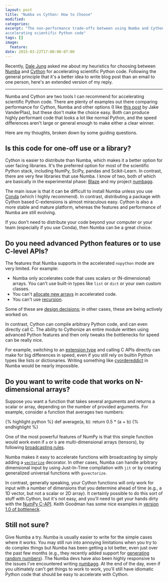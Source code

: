 ```yaml
---
layout: post
title: "Numba vs Cython: How to Choose"
modified:
categories:
excerpt: "The non-performance trade-offs between using Numba and Cython for
accelerating scientific Python code"
tags: []
image:
  feature:
date: 2015-03-22T17:00:00-07:00
---
```


Recently, [Dale Jung](http://dalejung.com) asked me about my heuristics for
choosing between [Numba](http://numba.pydata.org/) and
[Cython](http://cython.org/) for accelerating scientific Python code. Following
the general principle that it's a better idea to write blog post than an email
to one person, here's an extended version of my reply.

<hr />

Numba and Cython are two tools I can recommend for accelerating scientific
Python code. There are plenty of examples out there comparing performance for
Cython, Numba and other options (I like
[this post](https://jakevdp.github.io/blog/2013/06/15/numba-vs-cython-take-2/)
by Jake VanderPlas), but these don't make the choice easy. Both can produce
highly performant code that looks a lot like normal Python, and the speed
differences aren't large or general enough to make either a clear winner.

Here are my thoughts, broken down by some guiding questions.

## Is this code for one-off use or a library?

Cython is easier to distribute than Numba, which makes it a better option for
user facing libraries. It's the preferred option for most of the scientific
Python stack, including NumPy, SciPy, pandas and Scikit-Learn. In contrast,
there are very few libraries that use Numba. I know of two, both of which are
basically in the experimental phase:
[Blaze](https://github.com/continuumio/blaze) and my project
[numbagg](https://github.com/shoyer/numbagg).

The main issue is that it can be difficult to install Numba unless you use
[Conda](http://conda.pydata.org/) (which I highly recommend). In contrast,
distributing a package with Cython based C-extensions is almost miraculous
easy. Cython is also a more stable and mature platform, whereas the features
and performance of Numba are still evolving.

If you don't need to distribute your code beyond your computer or your team
(especially if you use Conda), then Numba can be a great choice.

## Do you need advanced Python features or to use C-level APIs?

The features that Numba supports in the accelerated `nopython` mode are very
limited. For example:

- Numba only accelerates code that uses scalars or (N-dimensional) arrays. You
  can't use built-in types like `list` or `dict` or your own custom classes.
- You can't [allocate new arrays](https://github.com/numba/numba/pull/719) in
  accelerated code.
- You can't use [recursion](https://github.com/numba/numba/pull/719).

Some of these are [design decisions](http://numba.pydata.org/numba-doc/0.17.0/user/troubleshoot.html); in other cases, these are being actively worked on.

In contrast, Cython can compile arbitrary Python code, and can even directly
call C. The ability to Cythonize an entire module written using advanced Python
features and then only tweaks the bottlenecks for speed can be really nice.

For example, switching to an
[extension type](http://docs.cython.org/src/userguide/extension_types.html) and
calling C APIs directly can make for big differences in speed, even if you
still rely on builtin Python types like lists or dictionaries. Writing
something like [cyordereddict](https://github.com/shoyer/cyordereddict) in
Numba would be nearly impossible.

## Do you want to write code that works on N-dimensional arrays?

Suppose you want a function that takes several arguments and returns a scalar
or array, depending on the number of provided arguments. For example,
consider a function that averages two numbers:

{% highlight python %}
def average(a, b):
    return 0.5 * (a + b)
{% endhighlight %}

One of the most powerful features of NumPy is that this simple function would
work even if `a` or `b` are multi-dimensional arrays (tensors), by following
[broadcasting rules](http://docs.scipy.org/doc/numpy/user/basics.broadcasting.html).

Numba makes it easy to accelerate functions with broadcasting by simply adding
a [`vectorize`](http://numba.pydata.org/numba-doc/0.17.0/user/vectorize.html)
decorator. In other cases, Numba can handle arbitrary dimensional input by
using Just-In-Time compilation with `jit` or by creating generalized universal
functions with `guvectorize`.

In contrast, generally speaking, your Cython functions will only work for input
with a number of dimensions that you determine ahead of time (e.g., a 1D
vector, but not a scalar or 2D array).
It certainly possible to do this sort of stuff with Cython, but it's not
easy, and you'll need to get your hands dirty with the
[NumPy C-API](http://docs.scipy.org/doc/numpy/reference/c-api.html).
Keith Goodman has some nice examples in [version 1.0 of bottleneck](https://github.com/kwgoodman/bottleneck/issues/92).

## Still not sure?

Give Numba a try. Numba is usually easier to write for the simple cases where
it works. You may still run into annoying limitations when you try to do
complex things but Numba has been getting a lot better, even just over the past
few months (e.g., they recently added support for
[generating random numbers](https://github.com/numba/numba/pull/981)).
The Numba devs have also been highly responsive to the issues I've encountered
writing [numbagg](https://github.com/shoyer/numbagg). At the end of the day,
even if you ultimately can't get things to work to work, you'll still have
idiomatic Python code that should be easy to accelerate with Cython.
